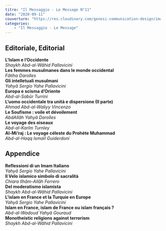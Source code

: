 ```yaml
---
titre: "Il Messaggio - Le Message N°11"
date: "2020-09-11"
couverture: "https://res.cloudinary.com/genesi-communication-design/image/upload/v1606125410/ihei/couvertures/messaggio-11_symrpq.jpg"
categories:
    - "Il Messaggio - Le Message"
---
```


## Editoriale, Editorial</br>

**L’Islam e l’Occidente**</br>
*Shaykh Abd-al-Wâhid Pallavicini*</br>
**Les femmes musulmanes dans le monde occidental**</br>
*Fâtiha Darolles*</br>
**Gli intelletuali musulmani**</br>
*Yahyâ Sergio Yahe Pallavicini*</br>
**Europa e scisma d’Oriente**</br>
*Abd-al-Sabûr Turrini*</br>
**L’uomo occidentale tra unità e dispersione (II parte)**</br>
*Ahmad Abd-al-Waliyy Vincenzo*</br>
**Le Soufisme&nbsp;: voile et dévoilement**</br>
*AbdAllâh Yahyâ Darolles*</br>
**Le voyage des oiseaux**</br>
*Abd-al-Karîm Turnley*</br>
**Al-Mi‘raj&nbsp;: Le voyage céleste du Prohète Muhammad**</br>
*Abd-al-Haqq Ismaïl Guiderdoni*</br>
## Appendice</br>
**Reflessioni di un Imam Italiano**</br>
*Yahyâ Sergio Yahe Pallavicini*</br>
**Il Velo islamico simbolo di sacralità**</br>
*Chiara Ilhâm-Allâh Ferrero*</br>
**Del moderatismo islamista**</br>
*Shaykh Abd-al-Wâhid Pallavicini*</br>
**L’islam en France et la Turquie en Europe**</br>
*Yahyâ Sergio Yahe Pallavicini*</br>
**Islam en France, islam de France ou islam français&nbsp;?**</br>
*Abd-al-Wadoud Yahyâ Gouraud*</br>
**Monotheistic religions against terrorism**</br>
*Shaykh Abd-al-Wâhid Pallavicini*</br>
